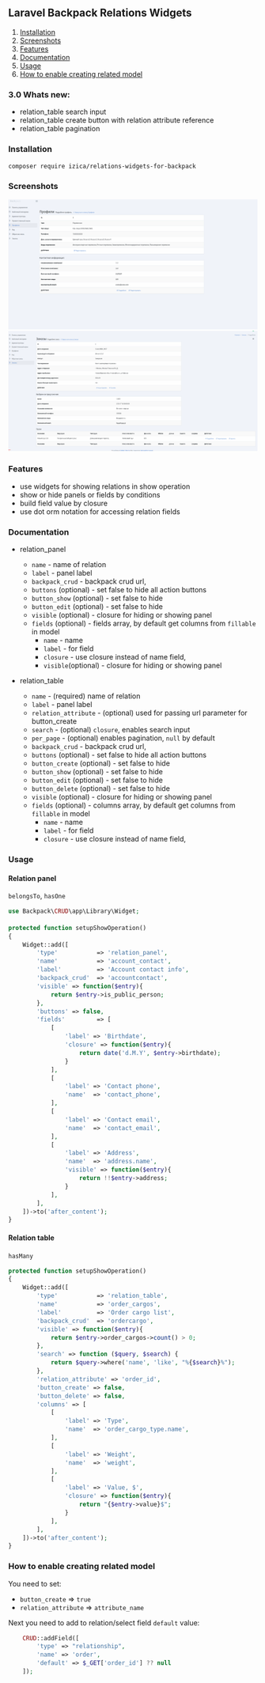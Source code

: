 ## Laravel Backpack Relations Widgets
1. [Installation](#installation)
2. [Screenshots](#screenshots)
3. [Features](#features)
4. [Documentation](#documentation)
5. [Usage](#usage)
5. [How to enable creating related model](#how-to-enable-creating-related-model)

### 3.0 Whats new:
* relation_table search input
* relation_table create button with relation attribute reference
* relation_table pagination

### Installation
```
composer require izica/relations-widgets-for-backpack
```

### Screenshots

![Alt text](screenshots/relation_panel.png?raw=true "relation_panel")
![Alt text](screenshots/relation_table.png?raw=true "relation_table")

### Features
* use widgets for showing relations in show operation
* show or hide panels or fields by conditions
* build field value by closure
* use dot orm notation for accessing relation fields

### Documentation
* relation_panel
    * `name` - name of relation
    * `label` - panel label
    * `backpack_crud` - backpack crud url,
    * `buttons` (optional) - set false to hide all action buttons
    * `button_show` (optional) - set false to hide
    * `button_edit` (optional) - set false to hide
    * `visible` (optional) - closure for hiding or showing panel
    * `fields` (optional) - fields array, by default get columns from `fillable` in model
        * `name` - name
        * `label` - for field
        * `closure` - use closure instead of name field,
        * `visible`(optional) - closure for hiding or showing panel
        
* relation_table
    * `name` - (required) name of relation
    * `label` - panel label
    * `relation_attribute` - (optional) used for passing url parameter for button_create
    * `search` - (optional) `closure`, enables search input
    * `per_page` - (optional) enables pagination, `null` by default
    * `backpack_crud` - backpack crud url,
    * `buttons` (optional) - set false to hide all action buttons
    * `button_create` (optional) - set false to hide
    * `button_show` (optional) - set false to hide
    * `button_edit` (optional) - set false to hide
    * `button_delete` (optional) - set false to hide
    * `visible` (optional) - closure for hiding or showing panel
    * `fields` (optional) - columns array, by default get columns from `fillable` in model
        * `name` - name
        * `label` - for field
        * `closure` - use closure instead of name field,
        
### Usage

#### Relation panel
`belongsTo`, `hasOne`

```php
use Backpack\CRUD\app\Library\Widget;

protected function setupShowOperation()
{
    Widget::add([
        'type'           => 'relation_panel',
        'name'           => 'account_contact',
        'label'          => 'Account contact info',
        'backpack_crud'  => 'accountcontact',
        'visible' => function($entry){
            return $entry->is_public_person;
        },
        'buttons' => false,
        'fields'         => [
            [
                'label' => 'Birthdate',
                'closure' => function($entry){
                    return date('d.M.Y', $entry->birthdate);
                }
            ],
            [
                'label' => 'Contact phone',
                'name'  => 'contact_phone',
            ],
            [
                'label' => 'Contact email',
                'name'  => 'contact_email',
            ],
            [
                'label' => 'Address',
                'name'  => 'address.name',
                'visible' => function($entry){
                    return !!$entry->address;
                }       
            ],
        ],
    ])->to('after_content');
}

```

#### Relation table
`hasMany`

```php
protected function setupShowOperation()
{
    Widget::add([
        'type'           => 'relation_table',
        'name'           => 'order_cargos',
        'label'          => 'Order cargo list',
        'backpack_crud'  => 'ordercargo',
        'visible' => function($entry){
            return $entry->order_cargos->count() > 0;
        },
        'search' => function ($query, $search) {
            return $query->where('name', 'like', "%{$search}%");
        },
        'relation_attribute' => 'order_id',
        'button_create' => false,
        'button_delete' => false,
        'columns' => [
            [
                'label' => 'Type',
                'name'  => 'order_cargo_type.name',
            ],
            [
                'label' => 'Weight',
                'name'  => 'weight',
            ],
            [
                'label' => 'Value, $',
                'closure' => function($entry){
                    return "{$entry->value}$";
                }
            ],
        ],
    ])->to('after_content');
}

```

### How to enable creating related model
You need to set:
* `button_create` => `true`
* `relation_attribute` => `attribute_name`

Next you need to add to relation/select field `default` value:
```php
    CRUD::addField([
        'type' => "relationship",
        'name' => 'order',
        'default' => $_GET['order_id'] ?? null
    ]);
```